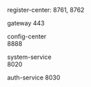 register-center:
    8761, 8762

gateway
    443

config-center    
    8888
    
system-service   
    8020

auth-service
    8030